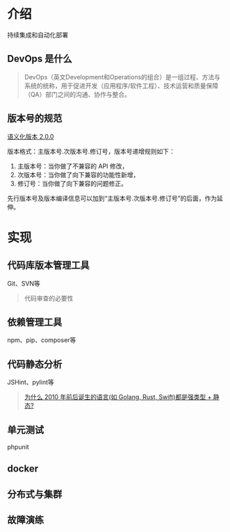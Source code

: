 # 介绍

持续集成和自动化部署

## DevOps 是什么

> DevOps（英文Development和Operations的组合）是一组过程、方法与系统的统称，用于促进开发（应用程序/软件工程）、技术运营和质量保障（QA）部门之间的沟通、协作与整合。

## 版本号的规范

[语义化版本 2.0.0](http://semver.org/lang/zh-CN/)

版本格式：主版本号.次版本号.修订号，版本号递增规则如下：

1. 主版本号：当你做了不兼容的 API 修改，
2. 次版本号：当你做了向下兼容的功能性新增，
3. 修订号：当你做了向下兼容的问题修正。

先行版本号及版本编译信息可以加到“主版本号.次版本号.修订号”的后面，作为延伸。

# 实现

## 代码库版本管理工具

Git、SVN等

> 代码审查的必要性

## 依赖管理工具

npm、pip、composer等

## 代码静态分析

JSHint、pylint等

> [为什么 2010 年前后诞生的语言(如 Golang, Rust, Swift)都是强类型 + 静态?](https://www.zhihu.com/question/31100089)

## 单元测试

phpunit

## docker

## 分布式与集群

## 故障演练

